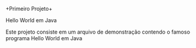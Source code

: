 +Primeiro Projeto+

Hello World em Java

Este projeto consiste em um arquivo de demonstração contendo o famoso programa Hello World em Java